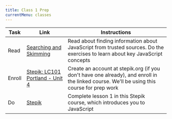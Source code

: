 ```yaml
---
title: Class 1 Prep
currentMenu: classes
---
```



Task | Link | Instructions
|----|------|-------------|
Read | [Searching and Skimming](searching-and-skimming.html) | Read about finding information about JavaScript from trusted sources. Do the exercises to learn about key JavaScript concepts
Enroll | [Stepik: LC101 Portland - Unit 4](https://stepik.org/course/3658/) | Create an account at stepik.org (if you don't have one already), and enroll in the linked course. We'll be using this course for prep work
Do | [Stepik]() | Complete lesson 1 in this Stepik course, which introduces you to JavaScript
